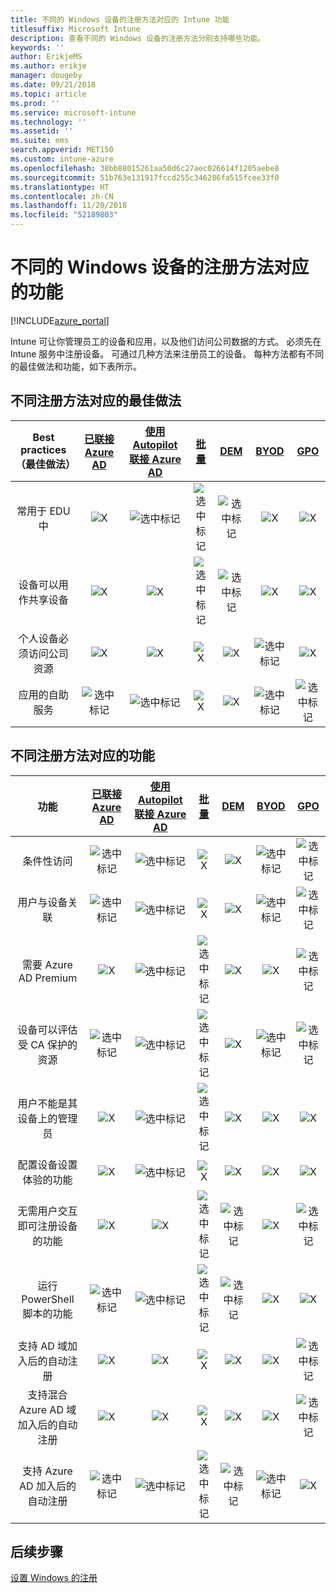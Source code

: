 ```yaml
---
title: 不同的 Windows 设备的注册方法对应的 Intune 功能
titlesuffix: Microsoft Intune
description: 查看不同的 Windows 设备的注册方法分别支持哪些功能。
keywords: ''
author: ErikjeMS
ms.author: erikje
manager: dougeby
ms.date: 09/21/2018
ms.topic: article
ms.prod: ''
ms.service: microsoft-intune
ms.technology: ''
ms.assetid: ''
ms.suite: ems
search.appverid: MET150
ms.custom: intune-azure
ms.openlocfilehash: 38bb88015261aa50d6c27aec026614f1205aebe8
ms.sourcegitcommit: 51b763e131917fccd255c346286fa515fcee33f0
ms.translationtype: HT
ms.contentlocale: zh-CN
ms.lasthandoff: 11/20/2018
ms.locfileid: "52189803"
---
```

# <a name="capabilities-by-enrollment-method-for-windows-devices"></a>不同的 Windows 设备的注册方法对应的功能
[!INCLUDE[azure_portal](./includes/azure_portal.md)]

Intune 可让你管理员工的设备和应用，以及他们访问公司数据的方式。 必须先在 Intune 服务中注册设备。 可通过几种方法来注册员工的设备。 每种方法都有不同的最佳做法和功能，如下表所示。

## <a name="best-practices-by-enrollment-method"></a>不同注册方法对应的最佳做法
| **Best practices**（最佳做法） | **[已联接 Azure AD](windows-enroll.md#enable-windows-10-automatic-enrollment)**|**[使用 Autopilot 联接 Azure AD](enrollment-autopilot.md)** |**[批量](windows-bulk-enroll.md)**|**[DEM](device-enrollment-manager-enroll.md)** | **[BYOD](device-enrollment.md#bring-your-own-device)** | **[GPO](https://docs.microsoft.com/windows/client-management/mdm/enroll-a-windows-10-device-automatically-using-group-policy)** |
|:---:|:---:|:---:|:---:|:---:|:---:|:---:|
|常用于 EDU 中|![X](media/xmark.png)|![选中标记](media/checkmark.png)|![选中标记](media/checkmark.png)|![选中标记](media/checkmark.png)|![X](media/xmark.png)|![X](media/xmark.png)|
|设备可以用作共享设备|![X](media/xmark.png)|![X](media/xmark.png)|![选中标记](media/checkmark.png)|![选中标记](media/checkmark.png)|![X](media/xmark.png)|![X](media/xmark.png)|
|个人设备必须访问公司资源|![X](media/xmark.png)|![X](media/xmark.png)|![X](media/xmark.png)|![X](media/xmark.png)|![选中标记](media/checkmark.png)|![X](media/xmark.png)|
|应用的自助服务|![选中标记](media/checkmark.png)|![选中标记](media/checkmark.png)|![X](media/xmark.png)|![X](media/xmark.png)|![选中标记](media/checkmark.png)|![选中标记](media/checkmark.png)|

## <a name="capabilities-by-enrollment-method"></a>不同注册方法对应的功能

| **功能** | **[已联接 Azure AD](windows-enroll.md#enable-windows-10-automatic-enrollment)**|**[使用 Autopilot 联接 Azure AD](enrollment-autopilot.md)** |**[批量](windows-bulk-enroll.md)**|**[DEM](device-enrollment-manager-enroll.md)** | **[BYOD](device-enrollment.md#bring-your-own-device)** | **[GPO](https://docs.microsoft.com/windows/client-management/mdm/enroll-a-windows-10-device-automatically-using-group-policy)** |
|:---:|:---:|:---:|:---:|:---:|:---:|:---:|
|条件性访问                                      |![选中标记](media/checkmark.png)|![选中标记](media/checkmark.png)|![X](media/xmark.png)|![X](media/xmark.png)|![选中标记](media/checkmark.png)|![选中标记](media/checkmark.png)|
|用户与设备关联                    |![选中标记](media/checkmark.png)|![选中标记](media/checkmark.png)|![X](media/xmark.png)|![X](media/xmark.png)|![选中标记](media/checkmark.png)|![选中标记](media/checkmark.png)|
|需要 Azure AD Premium                               |![X](media/xmark.png)|![选中标记](media/checkmark.png)|![选中标记](media/checkmark.png)|![X](media/xmark.png)|![X](media/xmark.png)|![选中标记](media/checkmark.png)|
|设备可以评估受 CA 保护的资源             |![选中标记](media/checkmark.png)|![选中标记](media/checkmark.png)|![选中标记](media/checkmark.png)|![X](media/xmark.png)|![选中标记](media/checkmark.png)|![选中标记](media/checkmark.png)|
|用户不能是其设备上的管理员               |![X](media/xmark.png)|![选中标记](media/checkmark.png)|![选中标记](media/checkmark.png)|![X](media/xmark.png)|![X](media/xmark.png)|![X](media/xmark.png)|
|配置设备设置体验的功能        |![X](media/xmark.png)|![选中标记](media/checkmark.png)|![X](media/xmark.png)|![X](media/xmark.png)|![X](media/xmark.png)|![X](media/xmark.png)|
|无需用户交互即可注册设备的功能      |![X](media/xmark.png)|![X](media/xmark.png)|![选中标记](media/checkmark.png)|![选中标记](media/checkmark.png)|![X](media/xmark.png)|![选中标记](media/checkmark.png)|
|运行 PowerShell 脚本的功能                       |![选中标记](media/checkmark.png)|![选中标记](media/checkmark.png)|![选中标记](media/checkmark.png)|![选中标记](media/checkmark.png)|![X](media/xmark.png)|![X](media/xmark.png)| 
|支持 AD 域加入后的自动注册      |![X](media/xmark.png)|![X](media/xmark.png)|![X](media/xmark.png)|![X](media/xmark.png)|![X](media/xmark.png)|![选中标记](media/checkmark.png)|
|支持混合 Azure AD 域加入后的自动注册|![X](media/xmark.png)|![X](media/xmark.png)|![X](media/xmark.png)|![X](media/xmark.png)|![X](media/xmark.png)|![选中标记](media/checkmark.png)|
|支持 Azure AD 加入后的自动注册       |![选中标记](media/checkmark.png)|![选中标记](media/checkmark.png)|![选中标记](media/checkmark.png)|![选中标记](media/checkmark.png)|![选中标记](media/checkmark.png)|![X](media/xmark.png)|

## <a name="next-steps"></a>后续步骤

[设置 Windows 的注册](windows-enroll.md)

